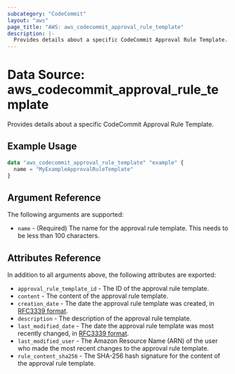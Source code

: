 ```yaml
---
subcategory: "CodeCommit"
layout: "aws"
page_title: "AWS: aws_codecommit_approval_rule_template"
description: |-
  Provides details about a specific CodeCommit Approval Rule Template.
---
```


# Data Source: aws_codecommit_approval_rule_template

Provides details about a specific CodeCommit Approval Rule Template.

## Example Usage

```terraform
data "aws_codecommit_approval_rule_template" "example" {
  name = "MyExampleApprovalRuleTemplate"
}
```

## Argument Reference

The following arguments are supported:

* `name` - (Required) The name for the approval rule template. This needs to be less than 100 characters.

## Attributes Reference

In addition to all arguments above, the following attributes are exported:

* `approval_rule_template_id` - The ID of the approval rule template.
* `content` - The content of the approval rule template.
* `creation_date` - The date the approval rule template was created, in [RFC3339 format](https://tools.ietf.org/html/rfc3339#section-5.8).
* `description` - The description of the approval rule template.
* `last_modified_date` - The date the approval rule template was most recently changed, in [RFC3339 format](https://tools.ietf.org/html/rfc3339#section-5.8).
* `last_modified_user` - The Amazon Resource Name (ARN) of the user who made the most recent changes to the approval rule template.
* `rule_content_sha256` - The SHA-256 hash signature for the content of the approval rule template.
